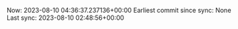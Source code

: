 Now: 2023-08-10 04:36:37.237136+00:00 Earliest commit since sync: None Last sync: 2023-08-10 02:48:56+00:00

